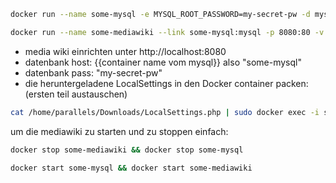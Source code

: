 ```bash
docker run --name some-mysql -e MYSQL_ROOT_PASSWORD=my-secret-pw -d mysql/mysql-server:latest
```
```bash
docker run --name some-mediawiki --link some-mysql:mysql -p 8080:80 -v /var/docker/mediawiki/www:/var/www/html -d synctree/mediawiki
```
- media wiki einrichten unter http://localhost:8080
- datenbank host: {{container name vom mysql}} also "some-mysql"
- datenbank pass: "my-secret-pw"
- die heruntergeladene LocalSettings in den Docker container packen: (ersten teil austauschen)
```bash
cat /home/parallels/Downloads/LocalSettings.php | sudo docker exec -i some-mediawiki sh -c 'cat > /var/www/html/LocalSettings.php'
```
um die mediawiki zu starten und zu stoppen einfach:
```bash
docker stop some-mediawiki && docker stop some-mysql
```
```bash
docker start some-mysql && docker start some-mediawiki
```
